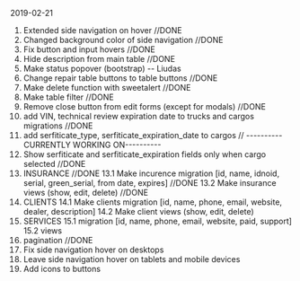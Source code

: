 2019-02-21
1. Extended side navigation on hover //DONE
2. Changed background color of side navigation //DONE
3. Fix button and input hovers //DONE
4. Hide description from main table //DONE
5. Make status popover (bootstrap) -- Liudas
6. Change repair table buttons to table buttons //DONE
7. Make delete function with sweetalert //DONE
8. Make table filter //DONE
9. Remove close button from edit forms (except for modals) //DONE
10. add VIN, technical review expiration date to trucks and cargos migrations //DONE
11. add serfiticate_type, serfiticate_expiration_date to cargos //						----------CURRENTLY WORKING ON----------
12. Show serfiticate and serfiticate_expiration fields only when cargo selected //DONE
13. INSURANCE //DONE
	13.1 Make incurence migration [id, name, idnoid, serial, green_serial, from date, expires] //DONE
	13.2 Make insurance views (show, edit, delete) //DONE
14. CLIENTS
	14.1 Make clients migration [id, name, phone, email, website, dealer, description]
	14.2 Make client views (show, edit, delete)
15. SERVICES
	15.1 migration [id, name, phone, email, website, paid, support]
	15.2 views
16. pagination //DONE
17. Fix side navigation hover on desktops
18. Leave side navigation hover on tablets and mobile devices
19. Add icons to buttons